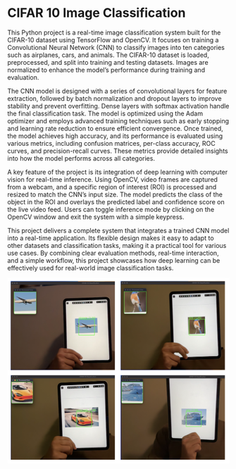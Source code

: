 # CIFAR 10 Image Classification

This Python project is a real-time image classification system built for the CIFAR-10 dataset using TensorFlow and OpenCV. It focuses on training a Convolutional Neural Network (CNN) to classify images into ten categories such as airplanes, cars, and animals. The CIFAR-10 dataset is loaded, preprocessed, and split into training and testing datasets. Images are normalized to enhance the model’s performance during training and evaluation.

The CNN model is designed with a series of convolutional layers for feature extraction, followed by batch normalization and dropout layers to improve stability and prevent overfitting. Dense layers with softmax activation handle the final classification task. The model is optimized using the Adam optimizer and employs advanced training techniques such as early stopping and learning rate reduction to ensure efficient convergence. Once trained, the model achieves high accuracy, and its performance is evaluated using various metrics, including confusion matrices, per-class accuracy, ROC curves, and precision-recall curves. These metrics provide detailed insights into how the model performs across all categories.

A key feature of the project is its integration of deep learning with computer vision for real-time inference. Using OpenCV, video frames are captured from a webcam, and a specific region of interest (ROI) is processed and resized to match the CNN’s input size. The model predicts the class of the object in the ROI and overlays the predicted label and confidence score on the live video feed. Users can toggle inference mode by clicking on the OpenCV window and exit the system with a simple keypress.

This project delivers a complete system that integrates a trained CNN model into a real-time application. Its flexible design makes it easy to adapt to other datasets and classification tasks, making it a practical tool for various use cases. By combining clear evaluation methods, real-time interaction, and a simple workflow, this project showcases how deep learning can be effectively used for real-world image classification tasks.

<p align="center">
  <img src="assets/Demo.png" alt="Demo Preview" width="full">
</p>
